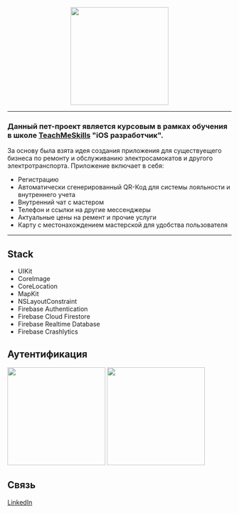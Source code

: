 
<p align="center">
      <img src="https://github.com/catthug92/ERepair/blob/main/MediaContent/logo.png" width="220">
</p>

---
### Данный пет-проект является курсовым в рамках обучения в школе [TeachMeSkills](https://teachmeskills.by) "iOS разработчик".

За основу была взята идея создания приложения для существуещего бизнеса по ремонту и обслуживанию электросамокатов и другого электротранспорта.
Приложение включает в себя:
- Регистрацию
- Автоматически сгенерированный QR-Код для системы лояльности и внутреннего учета
- Внутренний чат с мастером
- Телефон и ссылки на другие мессенджеры
- Актуальные цены на ремент и прочие услуги
- Карту с местонахождением мастерской для удобства пользователя 
 
---


## Stack
- UIKit
- CoreImage
- CoreLocation 
- MapKit
- NSLayoutConstraint
- Firebase Authentication
- Firebase Cloud Firestore
- Firebase Realtime Database
- Firebase Crashlytics

<!-- <p align="center">
      <img src="https://github.com/catthug92/ERepair/blob/main/gif/home.gif" width="220">
</p> -->

## Аутентификация
<img src="https://github.com/catthug92/ERepair/blob/main/gif/auth.gif" width="220"> <img src="https://github.com/catthug92/ERepair/blob/main/gif/auth.gif" width="220"> 


## Связь

[LinkedIn](https://www.linkedin.com/in/artem-swift/)
